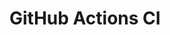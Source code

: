 # GitHub Actions CI







































































































































































































































































































































































































































































































































































































































































































































































































































































































































































































































































































































































































































































































































